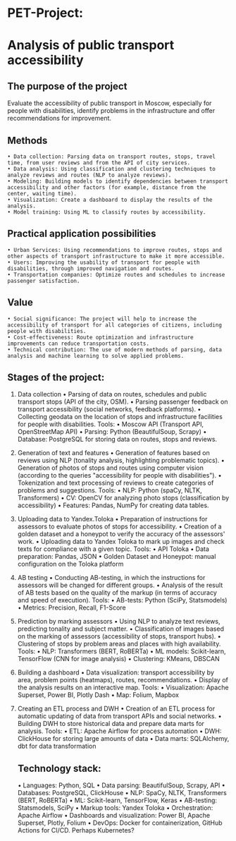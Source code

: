 # PET-Project:   
# Analysis of public transport accessibility 

## The purpose of the project  
Evaluate the accessibility of public transport in Moscow, especially for people with disabilities, identify problems in the infrastructure and offer recommendations for improvement.

## Methods
    • Data collection: Parsing data on transport routes, stops, travel time, from user reviews and from the API of city services.
    • Data analysis: Using classification and clustering techniques to analyze reviews and routes (NLP to analyze reviews).
    • Modeling: Building models to identify dependencies between transport accessibility and other factors (for example, distance from the center, waiting time).
    • Visualization: Create a dashboard to display the results of the analysis.
    • Model training: Using ML to classify routes by accessibility.

## Practical application possibilities  
    • Urban Services: Using recommendations to improve routes, stops and other aspects of transport infrastructure to make it more accessible.
    • Users: Improving the usability of transport for people with disabilities, through improved navigation and routes.
    • Transportation companies: Optimize routes and schedules to increase passenger satisfaction.

## Value
    • Social significance: The project will help to increase the accessibility of transport for all categories of citizens, including people with disabilities.
    • Cost-effectiveness: Route optimization and infrastructure improvements can reduce transportation costs.
    • Technical contribution: The use of modern methods of parsing, data analysis and machine learning to solve applied problems.

## Stages of the project:
               
1. Data collection
    • Parsing of data on routes, schedules and public transport stops (API of the city, OSM).
    • Parsing passenger feedback on transport accessibility (social networks, feedback platforms).
    • Collecting geodata on the location of stops and infrastructure facilities for people with disabilities.
Tools:
    • Moscow API (Transport API, OpenStreetMap API)
• Parsing: Python (BeautifulSoup, Scrapy)
• Database: PostgreSQL for storing data on routes, stops and reviews.  

2. Generation of text and features
• Generation of features based on reviews using NLP (tonality analysis, highlighting problematic topics).
    • Generation of photos of stops and routes using computer vision (according to the queries "accessibility for people with disabilities").
    • Tokenization and text processing of reviews to create categories of problems and suggestions.
Tools:
    • NLP: Python (spaCy, NLTK, Transformers)
    • CV: OpenCV for analyzing photo stops (classification by accessibility)
• Features: Pandas, NumPy for creating data tables.  

3. Uploading data to Yandex.Toloka
    • Preparation of instructions for assessors to evaluate photos of stops for accessibility.
    • Creation of a golden dataset and a honeypot to verify the accuracy of the assessors' work.
    • Uploading data to Yandex Toloka to mark up images and check texts for compliance with a given topic.
Tools:
    • API Toloka
    • Data preparation: Pandas, JSON
    • Golden Dataset and Honeypot: manual configuration on the Toloka platform  

4. AB testing
    • Conducting AB-testing, in which the instructions for assessors will be changed for different groups.
    • Analysis of the result of AB tests based on the quality of the markup (in terms of accuracy and speed of execution).
Tools:
    • AB-tests: Python (SciPy, Statsmodels)
    • Metrics: Precision, Recall, F1-Score

5. Prediction by marking assessors
    • Using NLP to analyze text reviews, predicting tonality and subject matter.
    • Classification of images based on the marking of assessors (accessibility of stops, transport hubs).
    • Clustering of stops by problem areas and places with high availability.
Tools:
    • NLP: Transformers (BERT, RoBERTa)
• ML models: Scikit-learn, TensorFlow (CNN for image analysis)
• Clustering: KMeans, DBSCAN
               
6. Building a dashboard
    • Data visualization: transport accessibility by area, problem points (heatmaps), routes, recommendations.
    • Display of the analysis results on an interactive map.
Tools:
    • Visualization: Apache Superset, Power BI, Plotly Dash
    • Map: Folium, Mapbox

7. Creating an ETL process and DWH
    • Creation of an ETL process for automatic updating of data from transport APIs and social networks.
    • Building DWH to store historical data and prepare data marts for analysis.
Tools:
    • ETL: Apache Airflow for process automation
    • DWH: ClickHouse for storing large amounts of data
    • Data marts: SQLAlchemy, dbt for data transformation


   ## Technology stack:

    • Languages: Python, SQL
    • Data parsing: BeautifulSoup, Scrapy, API
    • Databases: PostgreSQL, ClickHouse
    • NLP: SpaCy, NLTK, Transformers (BERT, RoBERTa)
    • ML: Scikit-learn, TensorFlow, Keras
    • AB-testing: Statsmodels, SciPy
    • Markup tools: Yandex Toloka
    • Orchestration: Apache Airflow
    • Dashboards and visualization: Power BI, Apache Superset, Plotly, Folium
    • DevOps: Docker for containerization, GitHub Actions for CI/CD. Perhaps Kubernetes?
